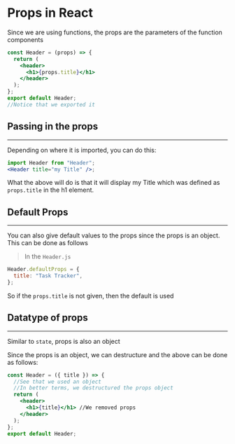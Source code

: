 <!-- @format -->

# Props in React

Since we are using functions, the props are the parameters of the function components

```jsx
const Header = (props) => {
  return (
    <header>
      <h1>{props.title}</h1>
    </header>
  );
};
export default Header;
//Notice that we exported it
```

## Passing in the props

---

Depending on where it is imported, you can do this:

```jsx
import Header from "Header";
<Header title="my Title" />;
```

What the above will do is that it will display my Title which was defined as <code>props.title</code> in the h1 element.

## Default Props

---

You can also give default values to the props since the props is an object. This can be done as follows

> In the `Header.js`

```jsx
Header.defaultProps = {
  title: "Task Tracker",
};
```

So if the `props.title` is not given, then the default is used

## Datatype of props

---

Similar to `state`, props is also an object

Since the props is an object, we can destructure and the above can be done as follows:

```jsx
const Header = ({ title }) => {
  //See that we used an object
  //In better terms, we destructured the props object
  return (
    <header>
      <h1>{title}</h1> //We removed props
    </header>
  );
};
export default Header;
```

  </body>
</html>
